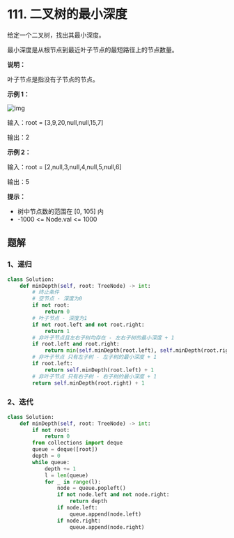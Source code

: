 # 111. 二叉树的最小深度

给定一个二叉树，找出其最小深度。

最小深度是从根节点到最近叶子节点的最短路径上的节点数量。



**说明：**

叶子节点是指没有子节点的节点。

 

**示例 1：**

![img](https://assets.leetcode.com/uploads/2020/10/12/ex_depth.jpg)

输入：root = [3,9,20,null,null,15,7]

输出：2

**示例 2：**

输入：root = [2,null,3,null,4,null,5,null,6]

输出：5

**提示：**

- 树中节点数的范围在 [0, 105] 内
- -1000 <= Node.val <= 1000

## 题解

### 1、递归

```python
class Solution:
    def minDepth(self, root: TreeNode) -> int:
        # 终止条件
        # 空节点 - 深度为0
        if not root:
            return 0
        # 叶子节点 - 深度为1
        if not root.left and not root.right:
            return 1
        # 非叶子节点且左右子树均存在 - 左右子树的最小深度 + 1
        if root.left and root.right:
            return min(self.minDepth(root.left), self.minDepth(root.right)) + 1
        # 非叶子节点 只有左子树 - 左子树的最小深度 + 1
        if root.left:
            return self.minDepth(root.left) + 1
        # 非叶子节点 只有右子树 - 右子树的最小深度 + 1
        return self.minDepth(root.right) + 1
```

### 2、迭代

```python
class Solution:
    def minDepth(self, root: TreeNode) -> int:
        if not root:
            return 0
        from collections import deque
        queue = deque([root])
        depth = 0
        while queue:
            depth += 1
            l = len(queue)
            for _ in range(l):
                node = queue.popleft()
                if not node.left and not node.right:
                    return depth
                if node.left:
                    queue.append(node.left)
                if node.right:
                    queue.append(node.right)
```

